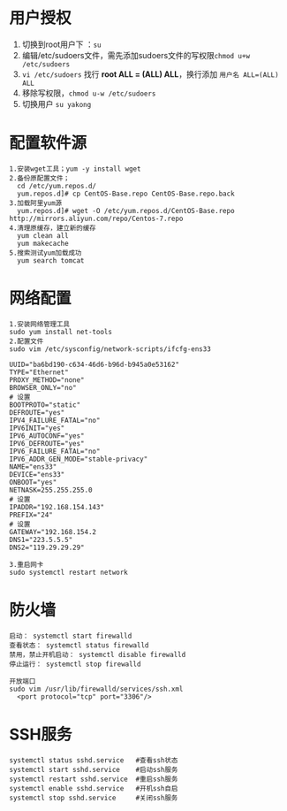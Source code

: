 # 用户授权

1. 切换到root用户下 ：`su`
2. 编辑/etc/sudoers文件，需先添加sudoers文件的写权限`chmod u+w /etc/sudoers`
3. `vi /etc/sudoers` 找行 **root ALL = (ALL) ALL**，换行添加 `用户名 ALL=(ALL) ALL 
   `
4. 移除写权限，`chmod u-w /etc/sudoers`
5. 切换用户 `su yakong`

# 配置软件源

```
1.安装wget工具；yum -y install wget
2.备份原配置文件；
  cd /etc/yum.repos.d/ 
  yum.repos.d]# cp CentOS-Base.repo CentOS-Base.repo.back
3.加载阿里yum源
  yum.repos.d]# wget -O /etc/yum.repos.d/CentOS-Base.repo http://mirrors.aliyun.com/repo/Centos-7.repo
4.清理原缓存，建立新的缓存
  yum clean all
  yum makecache
5.搜索测试yum加载成功
  yum search tomcat
```

# 网络配置

```
1.安装网络管理工具
sudo yum install net-tools
2.配置文件
sudo vim /etc/sysconfig/network-scripts/ifcfg-ens33

UUID="ba6bd190-c634-46d6-b96d-b945a0e53162"
TYPE="Ethernet"
PROXY_METHOD="none"
BROWSER_ONLY="no"
# 设置
BOOTPROTO="static"
DEFROUTE="yes"
IPV4_FAILURE_FATAL="no"
IPV6INIT="yes"
IPV6_AUTOCONF="yes"
IPV6_DEFROUTE="yes"
IPV6_FAILURE_FATAL="no"
IPV6_ADDR_GEN_MODE="stable-privacy"
NAME="ens33"
DEVICE="ens33"
ONBOOT="yes"
NETNASK=255.255.255.0
# 设置
IPADDR="192.168.154.143"
PREFIX="24"
# 设置
GATEWAY="192.168.154.2
DNS1="223.5.5.5"
DNS2="119.29.29.29"

3.重启网卡
sudo systemctl restart network
```

# 防火墙

```
启动： systemctl start firewalld
查看状态： systemctl status firewalld 
禁用，禁止开机启动： systemctl disable firewalld
停止运行： systemctl stop firewalld

开放端口
sudo vim /usr/lib/firewalld/services/ssh.xml
  <port protocol="tcp" port="3306"/>

```

# SSH服务

```
systemctl status sshd.service   #查看ssh状态
systemctl start sshd.service    #启动ssh服务
systemctl restart sshd.service  #重启ssh服务 
systemctl enable sshd.service   #开机ssh自启
systemctl stop sshd.service　　　#关闭ssh服务
```

